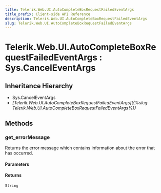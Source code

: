 ```yaml
---
title: Telerik.Web.UI.AutoCompleteBoxRequestFailedEventArgs
title_prefix: Client-side API Reference
description: Telerik.Web.UI.AutoCompleteBoxRequestFailedEventArgs
slug: Telerik.Web.UI.AutoCompleteBoxRequestFailedEventArgs
---
```


# Telerik.Web.UI.AutoCompleteBoxRequestFailedEventArgs : Sys.CancelEventArgs

## Inheritance Hierarchy

* Sys.CancelEventArgs
* *[Telerik.Web.UI.AutoCompleteBoxRequestFailedEventArgs]({%slug Telerik.Web.UI.AutoCompleteBoxRequestFailedEventArgs%})*


## Methods

### get_errorMessage

Returns the error message which contains information about the error that has occurred.

#### Parameters

#### Returns

`String`

